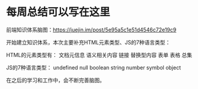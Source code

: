 # 每周总结可以写在这里

前端知识体系脑图：https://juejin.im/post/5e95a5c1e51d4546c72e19c9

开始建立知识体系，本次主要补充HTML元素类型、JS的7种语言类型：

HTML的元素类型有：
  文档元信息
  语义相关内容
  链接
  替换型内容
  表单
  表格
  总集

JS的7种语言类型：
  undefined
  null
  boolean
  string
  number
  symbol
  object

在之后的学习和工作中，会不断完善脑图。
